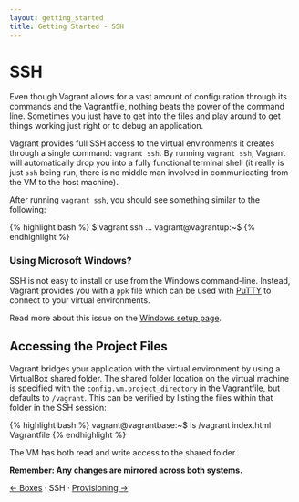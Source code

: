 ```yaml
---
layout: getting_started
title: Getting Started - SSH
---
```

# SSH

Even though Vagrant allows for a vast amount of configuration through its
commands and the Vagrantfile, nothing beats the power of the command line.
Sometimes you just have to get into the files and play around to get things
working just right or to debug an application.

Vagrant provides full SSH access to the virtual environments it creates
through a single command: `vagrant ssh`. By running `vagrant ssh`, Vagrant
will automatically drop you into a fully functional terminal shell (it
really is just `ssh`  being run, there is no middle man involved in communicating
from the VM to the host machine).

After running `vagrant ssh`, you should see something similar to the
following:

{% highlight bash %}
$ vagrant ssh
...
vagrant@vagrantup:~$
{% endhighlight %}

<div class="info">
  <h3>Using Microsoft Windows?</h3>
  <p>
    SSH is not easy to install or use from the Windows command-line. Instead,
    Vagrant provides you with a <code>ppk</code> file which can be used with
    <a href="http://www.chiark.greenend.org.uk/~sgtatham/putty/">PuTTY</a> to
    connect to your virtual environments.
  </p>
  <p>
    Read more about this issue on the <a href="/docs/getting-started/setup/windows.html">Windows setup page</a>.
  </p>
</div>

## Accessing the Project Files

Vagrant bridges your application with the virtual environment by using a
VirtualBox shared folder. The shared folder location on the virtual machine
is specified with the `config.vm.project_directory` in the Vagrantfile, but
defaults to `/vagrant`. This can be verified by listing the files within
that folder in the SSH session:

{% highlight bash %}
vagrant@vagrantbase:~$ ls /vagrant
index.html Vagrantfile
{% endhighlight %}

The VM has both read and write access to the shared folder.

**Remember: Any changes are mirrored across both systems.**

[&larr; Boxes](/docs/getting-started/boxes.html) &middot; SSH &middot; [Provisioning &rarr;](/docs/getting-started/provisioning.html)
